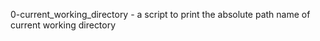 0-current_working_directory - a script to print the absolute path name of current working directory
